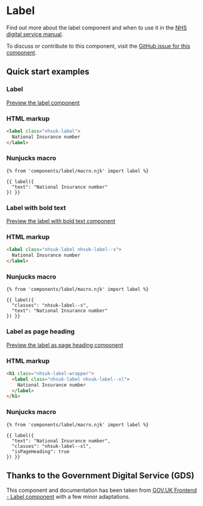 # Label

Find out more about the label component and when to use it in the [NHS digital service manual](https://beta.nhs.uk/service-manual/patterns/).

To discuss or contribute to this component, visit the [GitHub issue for this component](https://github.com/nhsuk/nhsuk-frontend/issues/223).

## Quick start examples

### Label

[Preview the label component](https://nhsuk.github.io/nhsuk-frontend/components/label/index.html)

### HTML markup

```html
<label class="nhsuk-label">
  National Insurance number
</label>
```

### Nunjucks macro

```
{% from 'components/label/macro.njk' import label %}

{{ label({
  "text": "National Insurance number"
}) }}
```

### Label with bold text

[Preview the label with bold text component](https://nhsuk.github.io/nhsuk-frontend/components/label/bold.html)

### HTML markup

```html
<label class="nhsuk-label nhsuk-label--s">
  National Insurance number
</label>
```

### Nunjucks macro

```
{% from 'components/label/macro.njk' import label %}

{{ label({
  "classes": "nhsuk-label--s",
  "text": "National Insurance number"
}) }}
```

### Label as page heading

[Preview the label as page heading component](https://nhsuk.github.io/nhsuk-frontend/components/label/page-heading.html)

### HTML markup

```html
<h1 class="nhsuk-label-wrapper">
  <label class="nhsuk-label nhsuk-label--xl">
    National Insurance number
  </label>
</h1>
```

### Nunjucks macro

```
{% from 'components/label/macro.njk' import label %}

{{ label({
  "text": "National Insurance number",
  "classes": "nhsuk-label--xl",
  "isPageHeading": true
}) }}
```

## Thanks to the Government Digital Service (GDS)

This component and documentation has been taken from [GOV.UK Frontend - Label component](https://github.com/alphagov/govuk-frontend/tree/master/package/components/label) with a few minor adaptations.
